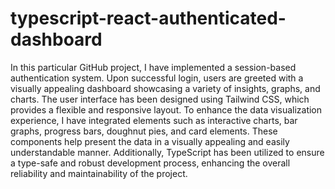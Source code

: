 # typescript-react-authenticated-dashboard
In this particular GitHub project, I have implemented a session-based authentication system. Upon successful login, users are greeted with a visually appealing dashboard showcasing a variety of insights, graphs, and charts. The user interface has been designed using Tailwind CSS, which provides a flexible and responsive layout. To enhance the data visualization experience, I have integrated elements such as interactive charts, bar graphs, progress bars, doughnut pies, and card elements. These components help present the data in a visually appealing and easily understandable manner. Additionally, TypeScript has been utilized to ensure a type-safe and robust development process, enhancing the overall reliability and maintainability of the project.

